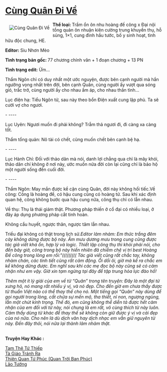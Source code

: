 <a href="https://utruyen.com/cung-quan-di-ve/18806/" title="Cùng Quân Đi Về"><h1>Cùng Quân Đi Về</h1></a><div style="display:table"><img align="right" style="float: left; padding: 10px;" src="https://utruyen.com/images/story/200x260/cung-quan-di-ve.jpg" alt="Cùng Quân Đi Về"><b>Thể loại: </b>Trầm ổn ôn nhu hoàng đế công x Đại nội tổng quản ôn nhuận kiên cường trung khuyển thụ, hỗ sủng, 1×1, cung đình hầu tước, bố y sinh hoạt, tình hữu độc chung, HE.<p></p><b>Editor: </b>Siu Nhơn Mèo<p></p><b>Tình trạng bản gốc: </b>77 chương chính văn + 1 đoạn chương + 13 PN<p></p><b>Tình trạng edit:</b> Ừm…<p></p>Thẩm Ngôn chỉ có duy nhất một ước nguyện, được bên cạnh người mà hắn ngưỡng vọng nhất trên đời, bên cạnh Quân, cùng người ấy vượt qua sóng gió, trắc trở, cùng người ấy cho nhau ấm áp, cho nhau thân tình... <p></p>Lục điện hạ: Tiểu Ngôn tử, sau này theo bổn Điện xuất cung lập phủ. Ta sẽ cưới vợ cho ngươi.<p></p>- ----<p></p>Lục Uyên: Ngươi muốn đi phải không? Trẫm thả ngươi đi, đi càng xa càng tốt.<p></p>Thẩm tổng quản: Nô tài có chết, cũng muốn chết bên cạnh bệ hạ.<p></p>- ----<p></p>Lục Hành Chỉ: Đối với thảo dân mà nói, danh lợi chẳng qua chỉ là mây khói, thảo dân chí không ở nơi này, ước muốn nửa đời còn lại cũng chỉ là bảo hộ một người sống đến cuối đời.<p></p>- ----<p></p>Thẩm Ngôn: May mắn được kề cận cùng Quân, đời này không hối tiếc.Về công: Công là hoàng đế, có hậu cung cũng có hoàng tử. Sau khi xác định quan hệ, công không bước qua hậu cung nữa, công thụ chỉ có lẫn nhau.<p></p>Về thụ: Thụ là thái giám thật. Phương pháp thiến ở cổ đại có nhiều loại, ở đây áp dụng phương pháp cắt tinh hoàn.<p></p>Không cẩu huyết, ngược thân, ngược tâm lẫn nhau.<p></p>Triều đại không có thật trong lịch sử.<i>Editor lảm nhảm: Em thức trắng đêm cày không dừng được bộ này. Âm mưu dương mưu trong cung cũng được tác giả viết khá ổn, hợp lý và logic. Thiết lập công thụ thì khỏi phải nói, cho đến bây giờ, công trong bộ này hiển nhiên đã chiễm chệ vị trí best Hoàng Đế công trong lòng em rồi:"((((((((( Tác giả viết cũng rất chắc tay, không nhàm chán, các tình tiết cũng rất cảm động. Ối dồi ôi, giờ mà kể ra chắc em kể không dừng được. Em nghĩ sau khi các mẹ đọc bộ này cũng sẽ có cảm nhận như em vậy. Giờ xin tạm ngừng tại đây để tập trung hỏa lực đào hố!</i><p></p><i>Thêm một ít lý giải của em về từ “Quân” trong tên truyện: Đây là một đại từ xưng hô, nó mang rất nhiều ý vị, và nó đẹp. Cho đến giờ em chưa thấy được từ thuần Việt nào có thể thay thế cho nó. Một tiếng gọi “Quân” này dùng để gọi người trong lòng, cất chứa sự mến mộ, tha thiết, nỉ non, ngượng ngùng, lẫn một chút kính trọng. Thế đó, em cũng không thể diễn tả được hết cảm nhận của em đối với từ này, nói chung là em rất, vô cùng thích từ này luôn. Cảm thấy dùng từ khác để thay thế sẽ không còn giữ được ý vị và cái đẹp của nó nữa. Cho nên là dù dịch văn hay dịch nhạc em vẫn giữ nguyên từ này. Đến đây thôi, nói nữa lại thành lảm nhảm thật.</i></div><p><br><b>Truyện Hay Khác :</b></p><a href="https://utruyen.com/tam-the-tu-thiep/18763/" alt="Tam Thê Tứ Thiếp">Tam Thê Tứ Thiếp</a><br/><a href="https://github.com/quanluxury/ngontinh_sac/tree/master/truyenhay/21997/" alt="Tà Giáo Tránh Ra">Tà Giáo Tránh Ra</a><br/><a href="https://github.com/quanluxury/truyenhot/tree/master/truyenhay/22000/" alt="Thiên Quan Tứ Phúc (Quan Trời Ban Phúc)">Thiên Quan Tứ Phúc (Quan Trời Ban Phúc)</a><br/><a href="https://dammyh.wordpress.com/2019/11/07/lao-tuong/" alt="Lão Tướng">Lão Tướng</a><br/>